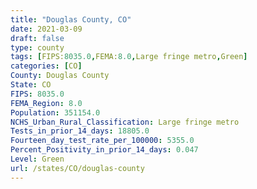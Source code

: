 ```yaml
---
title: "Douglas County, CO"
date: 2021-03-09
draft: false
type: county
tags: [FIPS:8035.0,FEMA:8.0,Large fringe metro,Green]
categories: [CO]
County: Douglas County
State: CO
FIPS: 8035.0
FEMA_Region: 8.0
Population: 351154.0
NCHS_Urban_Rural_Classification: Large fringe metro
Tests_in_prior_14_days: 18805.0
Fourteen_day_test_rate_per_100000: 5355.0
Percent_Positivity_in_prior_14_days: 0.047
Level: Green
url: /states/CO/douglas-county
---
```




